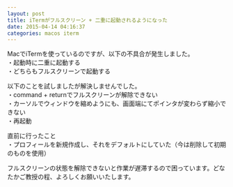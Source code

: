 ```yaml
---
layout: post
title: iTermがフルスクリーン + 二重に起動されるようになった
date: 2015-04-14 04:16:37
categories: macos iterm
---
```

<p>MacでiTermを使っているのですが、以下の不具合が発生しました。<br>
・起動時に二重に起動する<br>
・どちらもフルスクリーンで起動する</p>

<p>以下のことを試しましたが解決しませんでした。<br>
・command + returnでフルスクリーンが解除できない<br>
・カーソルでウィンドウを縮めようにも、画面端にてポインタが変わらず縮小できない<br>
・再起動</p>

<p>直前に行ったこと<br>
・プロフィールを新規作成し、それをデフォルトにしていた（今は削除して初期のものを使用）</p>

<p>フルスクリーンの状態を解除できないと作業が遅滞するので困っています。どなたかご教授の程、よろしくお願いいたします。</p>

